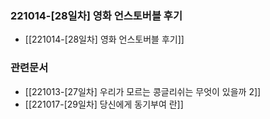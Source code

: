 ### 221014-[28일차] 영화 언스토버블 후기
- [[221014-[28일차] 영화 언스토버블 후기]]

### 관련문서
- [[221013-[27일차] 우리가 모르는 콩글리쉬는 무엇이 있을까 2]]
- [[221017-[29일차] 당신에게 동기부여 란]]